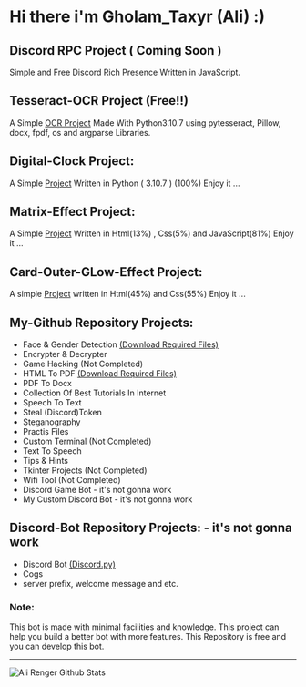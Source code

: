 # Hi there i'm Gholam_Taxyr (Ali) :)

## Discord RPC Project ( Coming Soon )
Simple and Free Discord Rich Presence Written in JavaScript.

## Tesseract-OCR Project (Free!!)
A Simple [OCR Project](https://github.com/renger08/Tesseract-OCR) Made With Python3.10.7 using pytesseract, Pillow, docx, fpdf, os and argparse Libraries.

## Digital-Clock Project:
A Simple [Project](https://github.com/renger08/Digital-Clock) Written in Python ( 3.10.7 ) (100%)
Enjoy it ...


## Matrix-Effect Project:
A Simple [Project](https://github.com/renger08/Matrix-Effect) Written in Html(13%) , Css(5%) and JavaScript(81%)
Enjoy it ...

## Card-Outer-GLow-Effect Project:
A simple [Project](https://github.com/renger08/Card-Outer-GLow-Effect) written in Html(45%) and Css(55%)
Enjoy it ...

## My-Github Repository Projects:
- Face & Gender Detection [(Download Required Files)][wightfile]
- Encrypter & Decrypter
- Game Hacking (Not Completed)
- HTML To PDF [(Download Required Files)][wkhtmltopdf]
- PDF To Docx
- Collection Of Best Tutorials In Internet
- Speech To Text
- Steal (Discord)Token
- Steganography
- Practis Files
- Custom Terminal (Not Completed)
- Text To Speech
- Tips & Hints
- Tkinter Projects (Not Completed)
- Wifi Tool (Not Completed)
- Discord Game Bot - it's not gonna work
- My Custom Discord Bot - it's not gonna work

## Discord-Bot Repository Projects: - it's not gonna work
- Discord Bot [(Discord.py)][discord.py]
- Cogs
- server prefix, welcome message and etc.

### Note:
This bot is made with minimal facilities and knowledge. This project can help you build a better bot with more features. This Repository is free and you can develop this bot.


---

<img align="left" alt="Ali Renger Github Stats" src="https://github-readme-stats.vercel.app/api?username=renger08&show_icons=true&hide_border=false&title_color=ff652f&icon_color=FFE400&bg_color=09131B&text_color=ffffff&border_color=0c1a25" />


<br />
<br />


[wightfile]: https://github.com/renger08/My-Github/blob/main/Detecter/Weights%20Folder%20Files.txt
[wkhtmltopdf]: https://wkhtmltopdf.org/downloads.html
[discord.py]: https://github.com/Rapptz/discord.py
